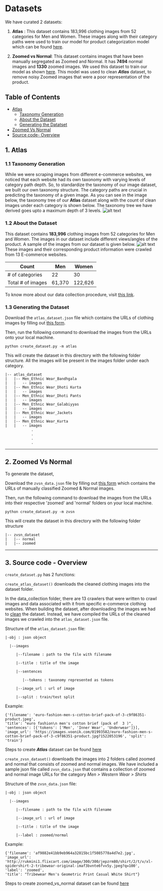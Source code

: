 # Datasets

We have curated 2 datasets:

1. **Atlas** : This dataset contains 183,996 clothing images from 52 categories for Men and Women. These images along with their category paths were used to train our model for product categorization model which can be found [here](https://github.com/vumaasha/Atlas/tree/master/models/product_categorization).


2. **Zoomed vs Normal**: This dataset contains images that have been manually segregated as Zoomed and Normal. It has **7494** normal images and **1330** zoomed images. We used this dataset to train our model as shown [here](https://github.com/vumaasha/Atlas/blob/master/models/zoomed_vs_normal/Zoomed_vs_Normal.ipynb). This model was used to clean _**Atlas**_ dataset, to remove noisy Zoomed images that were a poor representation of the product.

## Table of Contents
- [Atlas](#1-atlas)
    - [Taxonomy Generation](#11-taxonomy-generation)
    - [About the Dataset](#12-about-the-dataset)
    - [Generating the Datatset](#13-generating-the-dataset)
- [Zoomed Vs Normal](#2-zoomed-vs-normal)
- [Source code- Overview](#3-source-code---overview)
  
## 1. Atlas

### 1.1 Taxonomy Generation

While we were scraping images from different e-commerce websites, we noticed that each website had its own taxonomy with varying levels of category path depth. So, to standardize the taxonomy of our image dataset, we built our own taxonomy structure. The category paths are crucial in predicting the taxonomy of a given image. As you can see in the image below, the taxonomy tree of our **Atlas** dataset along with the count of clean images under each category is shown below. The taxonomy tree we have derived goes upto a maximum depth of 3 levels. 
![alt text](https://github.com/vumaasha/Atlas/blob/master/img/atlas_taxonomy_tree.jpg "Taxonomy")

### 1.2 About the Dataset
This dataset contains **183,996** clothing images from 52 categories for Men and Women. The images in our dataset include different views/angles of the product. A sample of the images from our dataset is given below. 
![alt text](https://github.com/vumaasha/Atlas/blob/master/img/atlas_category_samples.jpg "Sample dataset")
These images and their corresponding product information were crawled from 13 E-commerce websites. 

|     Count              | Men   | Women  |
|-------------------|-------|--------|
| # of categories   | 22    | 30     |
| Total # of images | 61,370 | 122,626 |

To know more about our data collection procedure, visit [this link](https://github.com/vumaasha/Atlas/tree/master/data_collection).

### 1.3 Generating the Dataset
Download the `atlas_dataset.json` file which contains the URLs of clothing images by filling out [this form](https://goo.gl/forms/C1824kjmbuVo7H6H3).

Then, run the following command to download the images from the URLs onto your local machine.

`python create_dataset.py -m atlas` 

This will create the dataset in this directory with the following folder structure. All the images will be present in the images folder under each category.
```
|-- atlas_dataset
|   |-- Men_Ethnic Wear_Bandhgala
|   |   -- images
|   |-- Men_Ethnic Wear_Dhoti Kurta
|   |   -- images
|   |-- Men_Ethnic Wear_Dhoti Pants
|   |   -- images
|   |-- Men_Ethnic Wear_Galabiyyas
|   |   -- images
|   |-- Men_Ethnic Wear_Jackets
|   |   -- images
|   |-- Men_Ethnic Wear_Kurta
|   |   -- images
            .
            .
            .
            .
```
***


## 2. Zoomed Vs Normal
To generate the dataset,

Download the `zvsn_data.json` file by filling out [this form](https://goo.gl/forms/C1824kjmbuVo7H6H3) which contains the URLs of manually classified Zoomed & Normal images.

Then, run the following command to download the images from the URLs into their respective 'zoomed' and 'normal' folders on your local machine.

`python create_dataset.py -m zvsn` 

This will create the dataset in this directory with the following folder structure

```
|-- zvsn_dataset
|   |-- normal
|   |-- zoomed
```
***
## 3. Source code - Overview
 
`create_dataset.py` has 2 functions:

`create_atlas_dataset()` downloads the cleaned clothing images into the dataset folder. 

In the data_collection folder, there are 13 crawlers that were written to crawl images and data associated with it from specific e-commerce clothing websites. When building the dataset, after downloading the images we had to [clean](https://github.com/vumaasha/Atlas/tree/master/models/zoomed_vs_normal) the dataset. Instead, we have compiled the URLs of the cleaned images we crawled into the `atlas_dataset.json` file. 

Structure of the `atlas_dataset.json` file:

    |-obj : json object

      |--images 
  
         |--filename : path to the file with filename

         |--title : title of the image

         |--sentences 
         
            |--tokens : taxonomy represented as tokens

         |--image_url : url of image

         |--split : train/test split

Example:

```
{'filename': 'euro-fashion-men-s-cotton-brief-pack-of-3-c9f86351-product.jpeg', 
'title': "euro fashion\n men's cotton brief (pack of  3 )", 
'sentences': [{'tokens': ['Men', 'Inner Wear', 'Underwear']}], 
'image_url': 'https://images.voonik.com/01993582/euro-fashion-men-s-cotton-brief-pack-of-3-c9f86351-product.jpg?1522053196', 'split': 'train'}
```

Steps to create **_Atlas_** dataset can be found [here](#atlas-dataset)

`create_zvsn_dataset()` downloads the images into 2 folders called zoomed and normal that consists of zoomed and normal images. We have included a sample json file called `zvsn_data.json` that contains a collection of zoomed and normal image URLs for the category *Men > Western Wear > Shirts*

Structure of the `zvsn_data.json` file:

    |-obj : json object

      |--images 
  
         |--filename : path to the file with filename

         |--image_url : url of image

         |--title : title of the image 
         
         |--label : zoomed/normal

Example:

```
{'filename': 'af9882e41bb9eb964a32815bc1f5085778a4d7e2.jpg', 
'image_url': 'http://rukmini1.flixcart.com/image/300/300/jepzrm80/shirt/2/t/v/xl-spidershirt-2-tribewear-original-imaf3bvnte6fvv5y.jpeg?q=100', 
'label': 'zoomed', 
'title': "Tribewear Men's Geometric Print Casual White Shirt"}
```

Steps to create zoomed_vs_normal dataset can be found [here](#2-zoomed-vs-normal)
